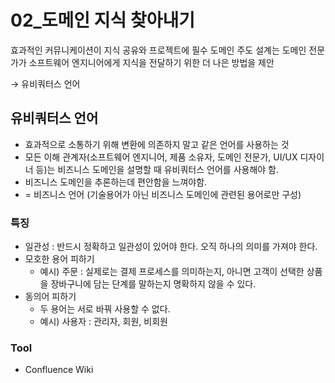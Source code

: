 # 02_도메인 지식 찾아내기

효과적인 커뮤니케이션이 지식 공유와 프로젝트에 필수
도메인 주도 설계는 도메인 전문가가 소프트웨어 엔지니어에게 지식을 전달하기 위한 더 나은 방법을 제안

→ 유비쿼터스 언어

## 유비쿼터스 언어

- 효과적으로 소통하기 위해 변환에 의존하지 말고 같은 언어를 사용하는 것
- 모든 이해 관계자(소프트웨어 엔지니어, 제품 소유자, 도메인 전문가, UI/UX 디자이너 등)는 비즈니스 도메인을 설명할 때 유비쿼터스 언어를 사용해야 함.
- 비즈니스 도메인을 추론하는데 편안함을 느껴야함.
- = 비즈니스 언어 (기술용어가 아닌 비즈니스 도메인에 관련된 용어로만 구성)

### 특징

- 일관성 : 반드시 정확하고 일관성이 있어야 한다. 오직 하나의 의미를 가져야 한다.
- 모호한 용어 피하기
    - 예시) 주문 : 실제로는 결제 프로세스를 의미하는지, 아니면 고객이 선택한 상품을 장바구니에 담는 단계를 말하는지 명확하지 않을 수 있다.
- 동의어 피하기
    - 두 용어는 서로 바꿔 사용할 수 없다.
    - 예시) 사용자 : 관리자, 회원, 비회원

### Tool

- Confluence Wiki